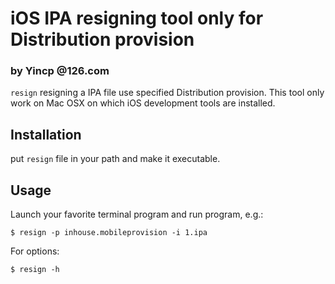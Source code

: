# iOS IPA resigning tool only for Distribution provision #

### by Yincp @126.com ###

`resign` resigning a IPA file use specified Distribution provision. This tool
only work on Mac OSX on which iOS development tools are installed.

## Installation ##

put `resign` file in your path and make it executable.

## Usage ##

Launch your favorite terminal program and run program, e.g.:

    $ resign -p inhouse.mobileprovision -i 1.ipa

For options:

    $ resign -h
